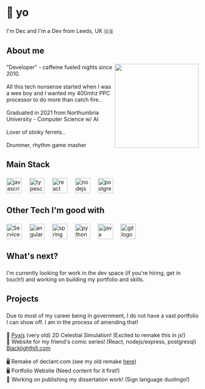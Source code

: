 <h1 align="left">👋 yo</h1>

###

<p align="left">I'm Dec and I'm a Dev from Leeds, UK 🇬🇧</p>

###

<h2 align="left">About me</h2>

###

<img align="right" height="220" src="https://lh3.googleusercontent.com/d/1JeytEPikZFjHUdFTnyB5A-RuLZk9jYZg"  />

###

<p align="left">"Developer" - caffeine fueled nights since 2010.<br><br>All this tech nonsense started when I was a wee boy and I wanted my 400mhz PPC processor to do more than catch fire.. <br><br>Graduated in 2021 from Northumbria University - Computer Science w/ AI <br><br>Lover of stinky ferrets..<br><br>Drummer, rhythm game masher</p>

###

<h2 align="left">Main Stack</h2>

###

<div align="left">
  <img src="https://cdn.jsdelivr.net/gh/devicons/devicon/icons/javascript/javascript-original.svg" height="40" alt="javascript logo"  />
  <img width="12" />
  <img src="https://cdn.jsdelivr.net/gh/devicons/devicon/icons/typescript/typescript-original.svg" height="40" alt="typescript logo"  />
  <img width="12" />
  <img src="https://cdn.jsdelivr.net/gh/devicons/devicon/icons/react/react-original.svg" height="40" alt="react logo"  />
  <img width="12" />
  <img src="https://cdn.jsdelivr.net/gh/devicons/devicon/icons/nodejs/nodejs-plain-wordmark.svg" height="40" alt="nodejs logo"  />
  <img width="12" />
  <img src="https://cdn.jsdelivr.net/gh/devicons/devicon/icons/postgresql/postgresql-original.svg" height="40" alt="postgresql logo"  />
</div>

###

<h2 align="left">Other Tech I'm good with</h2>

###

<div align="left">
  <img src="https://lh3.googleusercontent.com/d/1PcCGDXbtPfAMH7-GfhxDID7WW3WDCjhl" height="40" alt="ServiceNow logo"  />
  <img width="12" />
  <img src="https://cdn.jsdelivr.net/gh/devicons/devicon/icons/angularjs/angularjs-original.svg" height="40" alt="angularjs logo"  />
  <img width="12" />
  <img src="https://cdn.jsdelivr.net/gh/devicons/devicon/icons/spring/spring-original.svg" height="40" alt="spring logo"  />
  <img width="12" />
  <img src="https://cdn.jsdelivr.net/gh/devicons/devicon/icons/python/python-original.svg" height="40" alt="python logo"  />
  <img width="12" />
  <img src="https://cdn.jsdelivr.net/gh/devicons/devicon/icons/java/java-original.svg" height="40" alt="java logo"  />
  <img width="12" />
  <img src="https://cdn.jsdelivr.net/gh/devicons/devicon/icons/git/git-original.svg" height="40" alt="git logo"  />
</div>

###

<h2 align="left">What's next?</h2>

###

<p align="left">I'm currently looking for work in the dev space (if you're hiring, get in touch!) and working on building my portfolio and skills.</p>

###

<h2 align="left">Projects</h4>

###

<p align="left">Due to most of my career being in government, I do not have a vast portfolio I can show off. I am in the process of amending that!<br><br>🌌 <a href=https://github.com/slinkyshark/PYxis>Pyxis</a> (very old) 2D Celestial Simulation! (Excited to remake this in js!)<br>📖 Website for my friend's comic series! (React, nodejs/express, postgresql) <a href=https://blacklighthill.com/>Blacklighthill.com</a><br><br>🖥️ Remake of declant.com (see my old remake <a href=https://imgur.com/a/IKFekzy>here</a>)<br>🖥️ Portfolio Website (Need content for it first!) <br>📜 Working on publishing my dissertation work! (Sign language duolingo!)</p>

###
